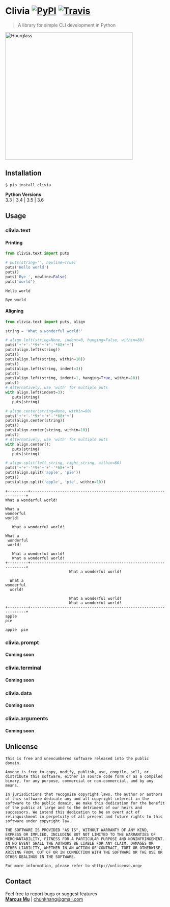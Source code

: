 # Clivia [![PyPI](https://img.shields.io/pypi/v/clivia.svg)](https://pypi.python.org/pypi/clivia) [![Travis](https://img.shields.io/travis/chunkhang/clivia.svg)](https://travis-ci.org/chunkhang/clivia)

> A library for simple CLI development in Python

<img src="https://user-images.githubusercontent.com/12708862/33216248-0921be20-d16e-11e7-8b29-77b90170c8ce.jpg" alt="Hourglass" width=400/><br/>

## Installation

```
$ pip install clivia
```
**Python Versions** <br/>
3.3 | 3.4 | 3.5 | 3.6

## Usage

### clivia.text
#### Printing
```python
from clivia.text import puts

# puts(string='', newline=True)
puts('Hello world')
puts()
puts('Bye ', newline=False)
puts('world')
```
```
Hello world

Bye world
```
#### Aligning
```python
from clivia.text import puts, align

string = 'What a wonderful world!'

# align.left(string=None, indent=0, hanging=False, within=80)
puts('+'+'-'*9+'+'+'-'*68+'+')
puts(align.left(string))
puts()
puts(align.left(string, within=10)) 
puts()
puts(align.left(string, indent=3))
puts()
puts(align.left(string, indent=1, hanging=True, within=10))
puts()
# Alternatively, use 'with' for multiple puts
with align.left(indent=3):
   puts(string)
   puts(string)

# align.center(string=None, within=80)
puts('+'+'-'*9+'+'+'-'*68+'+')
puts(align.center(string))
puts()
puts(align.center(string, within=10))
puts()
# Alternatively, use 'with' for multiple puts
with align.center():
   puts(string)
   puts(string)

# align.split(left_string, right_string, within=80)
puts('+'+'-'*9+'+'+'-'*68+'+')
puts(align.split('apple', 'pie'))
puts()
puts(align.split('apple', 'pie', within=10))

```
```
+---------+--------------------------------------------------------------------+
What a wonderful world!

What a
wonderful
world!

   What a wonderful world!

What a
 wonderful
 world!

   What a wonderful world!
   What a wonderful world!
+---------+--------------------------------------------------------------------+
                            What a wonderful world!

  What a
wonderful
  world!

                            What a wonderful world!
                            What a wonderful world!
+---------+--------------------------------------------------------------------+
apple                                                                        pie

apple  pie
```

### clivia.prompt
#### Coming soon

### clivia.terminal
#### Coming soon

### clivia.data
#### Coming soon

### clivia.arguments
#### Coming soon

## Unlicense

```
This is free and unencumbered software released into the public domain.

Anyone is free to copy, modify, publish, use, compile, sell, or
distribute this software, either in source code form or as a compiled
binary, for any purpose, commercial or non-commercial, and by any
means.

In jurisdictions that recognize copyright laws, the author or authors
of this software dedicate any and all copyright interest in the
software to the public domain. We make this dedication for the benefit
of the public at large and to the detriment of our heirs and
successors. We intend this dedication to be an overt act of
relinquishment in perpetuity of all present and future rights to this
software under copyright law.

THE SOFTWARE IS PROVIDED "AS IS", WITHOUT WARRANTY OF ANY KIND,
EXPRESS OR IMPLIED, INCLUDING BUT NOT LIMITED TO THE WARRANTIES OF
MERCHANTABILITY, FITNESS FOR A PARTICULAR PURPOSE AND NONINFRINGEMENT.
IN NO EVENT SHALL THE AUTHORS BE LIABLE FOR ANY CLAIM, DAMAGES OR
OTHER LIABILITY, WHETHER IN AN ACTION OF CONTRACT, TORT OR OTHERWISE,
ARISING FROM, OUT OF OR IN CONNECTION WITH THE SOFTWARE OR THE USE OR
OTHER DEALINGS IN THE SOFTWARE.

For more information, please refer to <http://unlicense.org>
```

## Contact

Feel free to report bugs or suggest features <br/>
**[Marcus Mu](http://marcusmu.me)** | chunkhang@gmail.com